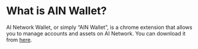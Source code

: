 # What is AIN Wallet?

AI Network Wallet, or simply “AIN Wallet”, is a chrome extension that allows you to manage accounts and assets on AI Network. You can download it from [here](https://chrome.google.com/webstore/detail/ain-wallet/hbdheoebpgogdkagfojahleegjfkhkpl?hl=ko).
